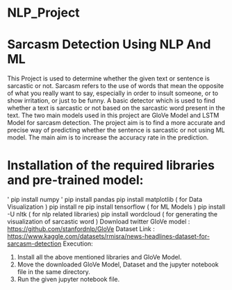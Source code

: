 # NLP_Project
# Sarcasm Detection Using NLP And ML </br>

This Project is used to determine whether the given text or sentence is sarcastic or not. Sarcasm refers to the use of words that mean the opposite of what you really want to say, especially in order to insult someone, or to show irritation, or just to be funny. A basic detector which is used to find whether a text is sarcastic or not based on the sarcastic word present in the text. The two main models used in this project are GloVe Model and LSTM Model for sarcasm detection. The project aim is to find a more accurate and precise way of predicting whether the sentence is sarcastic or not using ML model. The main aim is to increase the accuracy rate in the prediction.


# Installation of the required libraries and pre-trained model:
' pip install numpy '
pip install pandas
pip install matplotlib ( for Data Visualization )
pip install re
pip install tensorflow ( for ML Models )
pip install -U nltk ( for nlp related libraries)
pip install wordcloud ( for generating the visualization of sarcastic word )
Download twitter GloVe model : https://github.com/stanfordnlp/GloVe
Dataset Link : https://www.kaggle.com/datasets/rmisra/news-headlines-dataset-for-sarcasm-detection
Execution:
1. Install all the above mentioned libraries and GloVe Model.
2. Move the downloaded GloVe Model, Dataset and the jupyter notebook file in the same directory.
3. Run the given jupyter notebook file.
